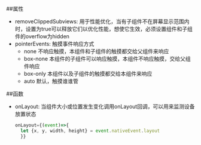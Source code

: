 ##属性
* removeClippedSubviews: 用于性能优化，当有子组件不在屏幕显示范围内时，设置为true可以释放它们以优化性能，想使它生效，必须设置组件和子组件的overflow为hidden
* pointerEvents: 触摸事件响应方式
  * none 不响应触摸，本组件和子组件的触摸都交给父组件来响应
  * box-none 本组件的子组件可以响应触摸，本组件不响应触摸，交给父组件响应
  * box-only 本组件以及子组件的触摸都交给本组件来响应
  * auto 默认，触摸谁谁管

##函数
* onLayout: 当组件大小或位置发生变化调用onLayout回调，可以用来监测设备放置状态
  ```javascript
  onLayout={(event)=>{
    let {x, y, width, height} = event.nativeEvent.layout
    }}
    ```
